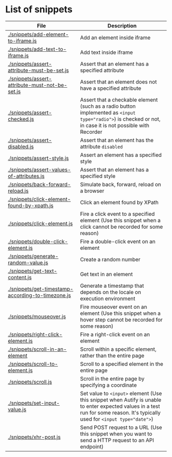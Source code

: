 # List of snippets

File | Description
---|---
[./snippets/add-element-to-iframe.js](./snippets/add-element-to-iframe.js) | Add an element inside iframe
[./snippets/add-text-to-iframe.js](./snippets/add-text-to-iframe.js) | Add text inside iframe
[./snippets/assert-attribute-must-be-set.js](./snippets/assert-attribute-must-be-set.js) | Assert that an element has a specified attribute
[./snippets/assert-attribute-must-not-be-set.js](./snippets/assert-attribute-must-not-be-set.js) | Assert that an element does not have a specified attribute
[./snippets/assert-checked.js](./snippets/assert-checked.js) | Assert that a checkable element (such as a radio button implemented as `<input type="radio">`) is checked or not, in case it is not possible with Recorder
[./snippets/assert-disabled.js](./snippets/assert-disabled.js) |  Assert that an element has the attribute `disabled`
[./snippets/assert-style.js](./snippets/assert-style.js) | Assert an element has a specified style
[./snippets/assert-values-of-attributes.js](./snippets/assert-values-of-attributes.js) | Assert that an element has a specified style
[./snippets/back-forward-reload.js](./snippets/back-forward-reload.js) | Simulate back, forward, reload on a browser
[./snippets/click-element-found-by-xpath.js](./snippets/click-element-found-by-xpath.js) | Click an element found by XPath
[./snippets/click-element.js](./snippets/click-element.js) | Fire a click event to a specified element (Use this snippet when a click cannot be recorded for some reason)
[./snippets/double-click-element.js](./snippets/double-click-element.js) | Fire a double-click event on an element
[./snippets/generate-random-value.js](./snippets/generate-random-value.js) | Create a random number
[./snippets/get-text-content.js](./snippets/get-text-content.js) | Get text in an element
[./snippets/get-timestamp-according-to-timezone.js](./snippets/get-timestamp-according-to-timezone.js) | Generate a timestamp that depends on the locale on execution environment
[./snippets/mouseover.js](./snippets/mouseover.js) | Fire mouseover event on an element (Use this snippet when a hover step cannot be recorded for some reason)
[./snippets/right-click-element.js](./snippets/right-click-element.js) | Fire a right-click event on an element
[./snippets/scroll-in-an-element](./snippets/scroll-in-an-element) | Scroll within a specific element, rather than the entire page
[./snippets/scroll-to-element.js](./snippets/scroll-to-element.js) | Scroll to a specified element in the entire page
[./snippets/scroll.js](./snippets/scroll.js) | Scroll in the entire page by specifying a coordinate
[./snippets/set-input-value.js](./snippets/set-input-value.js) | Set value to `<input>` element (Use this snippet when Autify is unable to enter expected values in a test run for some reason. It's typically used for `<input type="date">`)
[./snippets/xhr-post.js](./snippets/xhr-post.js) | Send POST request to a URL (Use this snippet when you want to send a HTTP request to an API endpoint)
